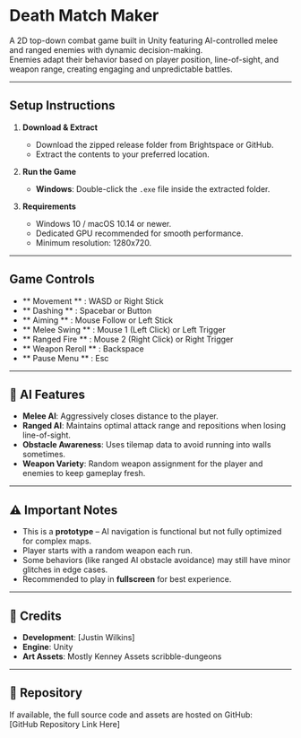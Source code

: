 # Death Match Maker

A 2D top-down combat game built in Unity featuring AI-controlled melee and ranged enemies with dynamic decision-making.  
Enemies adapt their behavior based on player position, line-of-sight, and weapon range, creating engaging and unpredictable battles.

---

## Setup Instructions

1. **Download & Extract**
   - Download the zipped release folder from Brightspace or GitHub.
   - Extract the contents to your preferred location.

2. **Run the Game**
   - **Windows**: Double-click the `.exe` file inside the extracted folder.

3. **Requirements**
   - Windows 10 / macOS 10.14 or newer.
   - Dedicated GPU recommended for smooth performance.
   - Minimum resolution: 1280x720.

---

## Game Controls

- ** Movement 	 	** : WASD or Right Stick
- ** Dashing	 	** : Spacebar or Button
- ** Aiming   	 	** : Mouse Follow or Left Stick
- ** Melee Swing 	** : Mouse 1 (Left Click) or Left Trigger 
- ** Ranged Fire  	** : Mouse 2 (Right Click) or Right Trigger
- ** Weapon Reroll  ** : Backspace
- ** Pause Menu	 	** : Esc 

---

## 🧠 AI Features

- **Melee AI**: Aggressively closes distance to the player.
- **Ranged AI**: Maintains optimal attack range and repositions when losing line-of-sight.
- **Obstacle Awareness**: Uses tilemap data to avoid running into walls sometimes.
- **Weapon Variety**: Random weapon assignment for the player and enemies to keep gameplay fresh.

---

## ⚠️ Important Notes

- This is a **prototype** – AI navigation is functional but not fully optimized for complex maps.
- Player starts with a random weapon each run.
- Some behaviors (like ranged AI obstacle avoidance) may still have minor glitches in edge cases.
- Recommended to play in **fullscreen** for best experience.

---

## 📜 Credits

- **Development**: [Justin Wilkins]
- **Engine**: Unity
- **Art Assets**: Mostly Kenney Assets scribble-dungeons

---

## 🔗 Repository

If available, the full source code and assets are hosted on GitHub:  
[GitHub Repository Link Here]

